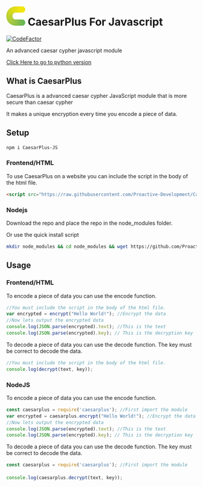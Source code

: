 # <img src="https://raw.githubusercontent.com/Proactive-Development/Logos/main/CaesarPlus/CaesarPlusJS.png" width="50px"/> CaesarPlus For Javascript
[![CodeFactor](https://www.codefactor.io/repository/github/proactive-development/caesarplus-js/badge)](https://www.codefactor.io/repository/github/proactive-development/caesarplus-js)

An advanced caesar cypher javascript module

[Click Here to go to python version](https://github.com/Proactive-Development/CaesarPlus)
## What is CaesarPlus
CaesarPlus is a advanced caesar cypher JavaScript module that is more secure than caesar cypher 

It makes a unique encryption every time you encode a piece of data.

## Setup


```bash
npm i CaesarPlus-JS
```
### Frontend/HTML
To use CaesarPlus on a website you can include the script in the body of the html file.

```html
<script src="https://raw.githubusercontent.com/Proactive-Development/CaesarPlus-JS/main/src/web/caesarplus.js" async></script>
```

### Nodejs
Download the repo and place the repo in the node_modules folder.

Or use the quick install script

```bash
mkdir node_modules && cd node_modules && wget https://github.com/Proactive-Development/CaesarPlus-JS/archive/refs/heads/main.zip && unzip main.zip && rm main.zip && mv CaesarPlus-JS-main CaesarPlus 
```

## Usage

### Frontend/HTML

To encode a piece of data you can use the encode function.

```js
//You must include the script in the body of the html file.
var encrypted = encrypt("Hello World!"); //Encrypt the data
//Now lets output the encrypted data
console.log(JSON.parse(encrypted).text); //This is the text
console.log(JSON.parse(encrypted).key); // This is the decryption key
```
To decode a piece of data you can use the decode function. The key must be correct to decode the data.

```js
//You must include the script in the body of the html file.
console.log(decrypt(text, key));
```


### NodeJS
To encode a piece of data you can use the encode function.

```js
const caesarplus = require('caesarplus'); //First import the module
var encrypted = caesarplus.encrypt("Hello World!"); //Encrypt the data
//Now lets output the encrypted data
console.log(JSON.parse(encrypted).text); //This is the text
console.log(JSON.parse(encrypted).key); // This is the decryption key
```
To decode a piece of data you can use the decode function. The key must be correct to decode the data.

```js
const caesarplus = require('caesarplus'); //First import the module

console.log(caesarplus.decrypt(text, key));
```


